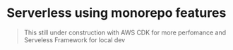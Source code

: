 # Serverless using monorepo features

> This still under construction with AWS CDK for more perfomance and Serveless Framework for local dev
